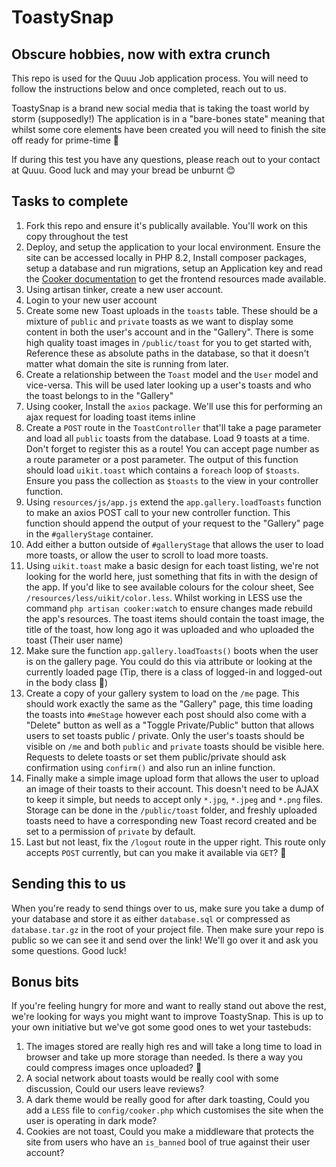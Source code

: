 # ToastySnap
## Obscure hobbies, now with extra crunch

This repo is used for the Quuu Job application process. You will need to follow the instructions below and once completed, reach out to us.

ToastySnap is a brand new social media that is taking the toast world by storm (supposedly!) The application is in a "bare-bones state" meaning that whilst some core elements have been created you will need to finish the site off ready for prime-time 🍞

If during this test you have any questions, please reach out to your contact at Quuu. Good luck and may your bread be unburnt 😊

## Tasks to complete
1. Fork this repo and ensure it's publically available. You'll work on this copy throughout the test
2. Deploy, and setup the application to your local environment. Ensure the site can be accessed locally in PHP 8.2, Install composer packages, setup a database and run migrations, setup an Application key and read the [Cooker documentation](https://github.com/genericmilk/cooker) to get the frontend resources made available.
3. Using artisan tinker, create a new user account.
4. Login to your new user account
5. Create some new Toast uploads in the `toasts` table. These should be a mixture of `public` and `private` toasts as we want to display some content in both the user's account and in the "Gallery". There is some high quality toast images in `/public/toast` for you to get started with, Reference these as absolute paths in the database, so that it doesn't matter what domain the site is running from later.
6. Create a relationship between the `Toast` model and the `User` model and vice-versa. This will be used later looking up a user's toasts and who the toast belongs to in the "Gallery"
7. Using cooker, Install the `axios` package. We'll use this for performing an ajax request for loading toast items inline
8. Create a `POST` route in the `ToastController` that'll take a page parameter and load all `public` toasts from the database. Load 9 toasts at a time. Don't forget to register this as a route! You can accept page number as a route parameter or a post parameter. The output of this function should load `uikit.toast` which contains a `foreach` loop of `$toasts`. Ensure you pass the collection as `$toasts` to the view in your controller function.
9. Using `resources/js/app.js` extend the `app.gallery.loadToasts` function to make an axios POST call to your new controller function. This function should append the output of your request to the "Gallery" page in the `#galleryStage` container. 
10. Add either a button outside of `#galleryStage` that allows the user to load more toasts, or allow the user to scroll to load more toasts.
11. Using `uikit.toast` make a basic design for each toast listing, we're not looking for the world here, just something that fits in with the design of the app. If you'd like to see available colours for the colour sheet, See `/resources/less/uikit/color.less`. Whilst working in LESS use the command `php artisan cooker:watch` to ensure changes made rebuild the app's resources. The toast items should contain the toast image, the title of the toast, how long ago it was uploaded and who uploaded the toast (Their user name)
12. Make sure the function `app.gallery.loadToasts()` boots when the user is on the gallery page. You could do this via attribute or looking at the currently loaded page (Tip, there is a class of logged-in and logged-out in the body class 👀)
12. Create a copy of your gallery system to load on the `/me` page. This should work exactly the same as the "Gallery" page, this time loading the toasts into `#meStage` however each post should also come with a "Delete" button as well as a "Toggle Private/Public" button that allows users to set toasts public / private. Only the user's toasts should be visible on `/me` and both `public` and `private` toasts should be visible here. Requests to delete toasts or set them public/private should ask confirmation using `confirm()` and also run an inline function.
13. Finally make a simple image upload form that allows the user to upload an image of their toasts to their account. This doesn't need to be AJAX to keep it simple, but needs to accept only `*.jpg`, `*.jpeg` and `*.png` files. Storage can be done in the `/public/toast` folder, and freshly uploaded toasts need to have a corresponding new Toast record created and be set to a permission of `private` by default.
14. Last but not least, fix the `/logout` route in the upper right. This route only accepts `POST` currently, but can you make it available via `GET`? 👀

## Sending this to us
When you're ready to send things over to us, make sure you take a dump of your database and store it as either `database.sql` or compressed as `database.tar.gz` in the root of your project file. Then make sure your repo is public so we can see it and send over the link! We'll go over it and ask you some questions. Good luck!

## Bonus bits
If you're feeling hungry for more and want to really stand out above the rest, we're looking for ways you might want to improve ToastySnap. This is up to your own initiative but we've got some good ones to wet your tastebuds:

1. The images stored are really high res and will take a long time to load in browser and take up more storage than needed. Is there a way you could compress images once uploaded? 👀
2. A social network about toasts would be really cool with some discussion, Could our users leave reviews?
3. A dark theme would be really good for after dark toasting, Could you add a `LESS` file to `config/cooker.php` which customises the site when the user is operating in dark mode?
4. Cookies are not toast, Could you make a middleware that protects the site from users who have an `is_banned` bool of true against their user account?